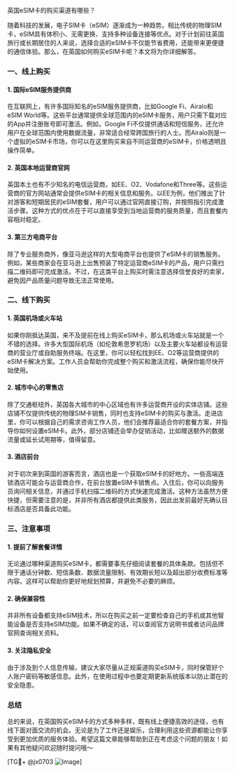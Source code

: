 英国eSIM卡的购买渠道有哪些？

随着科技的发展，电子SIM卡（eSIM）逐渐成为一种趋势。相比传统的物理SIM卡，eSIM具有体积小、无需更换、支持多种设备连接等优点。对于计划前往英国旅行或长期居住的人来说，选择合适的eSIM卡不仅能节省费用，还能带来更便捷的通信体验。那么，在英国如何购买eSIM卡呢？本文将为你详细解答。

### 一、线上购买

#### 1. 国际eSIM服务提供商
在互联网上，有许多国际知名的eSIM服务提供商，比如Google Fi、Airalo和eSIM World等。这些平台通常提供全球范围内的eSIM卡服务，用户只需下载对应的App并注册账号即可激活。例如，Google Fi不仅提供通话和短信服务，还允许用户在全球范围内使用数据流量，非常适合经常跨国旅行的人士。而Airalo则是一个虚拟的eSIM卡市场，你可以在这里购买来自不同运营商的eSIM卡，价格透明且操作简单。

#### 2. 英国本地运营商官网
英国本土也有不少知名的电信运营商，如EE、O2、Vodafone和Three等。这些运营商的官方网站通常会提供eSIM卡的相关信息和服务。以EE为例，他们推出了针对游客和短期居民的eSIM套餐，用户可以通过官网直接订购，并按照指引完成激活步骤。这种方式的优点在于可以直接享受到当地运营商的服务质量，而且套餐内容相对稳定。

#### 3. 第三方电商平台
除了专业服务商外，像亚马逊这样的大型电商平台也提供了eSIM卡的销售服务。例如，某些商家会在亚马逊上出售预装了特定运营商eSIM卡的产品，用户只需扫描二维码即可完成激活。不过，在这类平台上购买时需注意选择信誉良好的卖家，避免因产品质量问题导致无法正常使用。

### 二、线下购买

#### 1. 英国机场或火车站
如果你刚抵达英国，来不及提前在线上购买eSIM卡，那么机场或火车站就是一个不错的选择。许多大型国际机场（如伦敦希思罗机场）以及主要火车站都设有运营商的营业厅或自助服务终端。在这里，你可以轻松找到EE、O2等运营商提供的eSIM卡解决方案。工作人员会帮助你完成整个购买和激活流程，确保你能尽快开始使用。

#### 2. 城市中心的零售店
除了交通枢纽外，英国各大城市的中心区域也有许多运营商开设的实体店铺。这些店铺不仅提供传统的物理SIM卡销售，同时也支持eSIM卡的购买与激活。走进店里，你可以根据自己的需求咨询工作人员，他们会推荐最适合你的套餐方案，并指导你如何设置eSIM卡。此外，部分店铺还会举办促销活动，比如赠送额外的数据流量或延长试用期等，值得留意。

#### 3. 酒店前台
对于初次来到英国的游客而言，酒店也是一个获取eSIM卡的好地方。一些高端连锁酒店可能会与运营商合作，在前台放置eSIM卡销售点。入住后，你可以向服务员询问相关信息，并通过手机扫描二维码的方式快速完成激活。这种方法虽然方便快捷，但需要注意的是，并非所有酒店都提供此类服务，因此出发前最好先确认目标酒店是否具备此功能。

### 三、注意事项

#### 1. 提前了解套餐详情
无论通过哪种渠道购买eSIM卡，都需要事先仔细阅读套餐的具体条款。包括但不限于通话分钟数、短信条数、数据流量限制、有效期长短以及超出部分收费标准等内容。这样可以帮助你更好地规划预算，并避免不必要的麻烦。

#### 2. 确保兼容性
并非所有设备都支持eSIM技术，所以在购买之前一定要检查自己的手机或其他智能设备是否支持eSIM功能。如果不确定的话，可以查阅官方说明书或者访问品牌官网查询相关资料。

#### 3. 关注隐私安全
由于涉及到个人信息传输，建议大家尽量从正规渠道购买eSIM卡，同时保管好个人账户密码等敏感信息。此外，在使用过程中也要定期更新系统版本以防止潜在的安全隐患。

### 总结

总的来说，在英国购买eSIM卡的方式多种多样，既有线上便捷高效的途径，也有线下面对面交流的机会。无论是为了工作还是娱乐，合理利用这些资源都能让你享受到更加优质的服务体验。希望这篇文章能够帮助到正在考虑这个问题的朋友！如果有其他疑问欢迎随时提问哦～

[TG💪+ @jx0703 ![Image](https://github.com/user-attachments/assets/dbca1d08-cadb-493c-b0ec-ad6f7a83f270)]